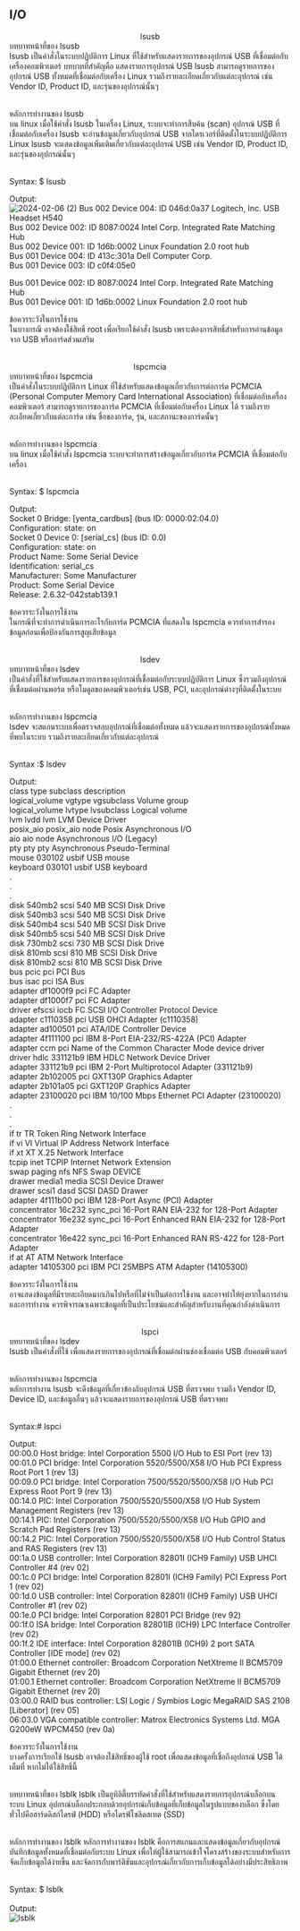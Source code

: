 ## I/O
<div align="center"> lsusb
</div>
บทบาทหน้าที่ของ lsusb<br>
lsusb เป็นคำสั่งในระบบปฏิบัติการ Linux ที่ใช้สำหรับแสดงรายการของอุปกรณ์ USB ที่เชื่อมต่อกับเครื่องคอมพิวเตอร์ บทบาทที่สำคัญคือ
แสดงรายการอุปกรณ์ USB lsusb สามารถดูรายการของอุปกรณ์ USB ทั้งหมดที่เชื่อมต่อกับเครื่อง Linux รวมถึงรายละเอียดเกี่ยวกับแต่ละอุปกรณ์ เช่น Vendor ID, Product ID, และรุ่นของอุปกรณ์นั้นๆ<br><br>

หลักการทำงานของ lsusb<br>
บน linux เมื่อใช้คำสั่ง lsusb ในเครื่อง Linux, ระบบจะทำการสืบค้น (scan) อุปกรณ์ USB ที่เชื่อมต่อกับเครื่อง lsusb จะอ่านข้อมูลเกี่ยวกับอุปกรณ์ USB จากไดรเวอร์ที่ติดตั้งในระบบปฏิบัติการ Linux lsusb จะแสดงข้อมูลเพิ่มเติมเกี่ยวกับแต่ละอุปกรณ์ USB เช่น Vendor ID, Product ID, และรุ่นของอุปกรณ์นั้นๆ<br><br>

Syntax: $ lsusb <br>

Output:<br>
![2024-02-06 (2)](https://github.com/CosmoGuy112/PHost/assets/112687372/ba698f94-a334-4a2f-9d2f-2c4acbcf6371)
Bus 002 Device 004: ID 046d:0a37 Logitech, Inc. USB Headset H540<br>
Bus 002 Device 002: ID 8087:0024 Intel Corp. Integrated Rate Matching Hub<br>
Bus 002 Device 001: ID 1d6b:0002 Linux Foundation 2.0 root hub<br>
Bus 001 Device 004: ID 413c:301a Dell Computer Corp.<br>
Bus 001 Device 003: ID c0f4:05e0<br>

Bus 001 Device 002: ID 8087:0024 Intel Corp. Integrated Rate Matching Hub<br>
Bus 001 Device 001: ID 1d6b:0002 Linux Foundation 2.0 root hub<br>

ข้อควรระวังในการใช้งาน<br>
ในบางกรณี อาจต้องใช้สิทธิ์ root เพื่อเรียกใช้คำสั่ง lsusb เพราะต้องการสิทธิ์สำหรับการอ่านข้อมูลจาก USB หรือการ์ดส่วนเสริม <br><br>

<div align="center">  lspcmcia
</div>
บทบาทหน้าที่ของ lspcmcia<br>
เป็นคำสั่งในระบบปฏิบัติการ Linux ที่ใช้สำหรับแสดงข้อมูลเกี่ยวกับการต่อการ์ด PCMCIA (Personal Computer Memory Card International Association) ที่เชื่อมต่อกับเครื่องคอมพิวเตอร์ สามารถดูรายการของการ์ด PCMCIA ที่เชื่อมต่อกับเครื่อง Linux ได้ รวมถึงรายละเอียดเกี่ยวกับแต่ละการ์ด เช่น ชื่อของการ์ด, รุ่น, และสถานะของการ์ดนั้นๆ<br><br>

หลักการทำงานของ lspcmcia<br>
บน linux เมื่อใช้คำสั่ง lspcmcia ระบบจะทำการสร้างข้อมูลเกี่ยวกับการ์ด PCMCIA ที่เชื่อมต่อกับเครื่อง<br><br>

Syntax: $ lspcmcia <br>

Output:<br>
Socket 0 Bridge:        [yenta_cardbus]           (bus ID: 0000:02:04.0)<br>
Configuration:	 state: on<br>
Socket 0 Device 0:	[serial_cs]              (bus ID: 0.0)<br>
Configuration:	state: on<br>
Product Name:	Some Serial Device<br>
Identification:	serial_cs<br>
Manufacturer:	Some Manufacturer<br>
Product:	Some Serial Device<br>
Release:	2.6.32-042stab139.1<br>

ข้อควรระวังในการใช้งาน<br>
ในกรณีที่จะทำการดำเนินการอะไรกับการ์ด PCMCIA ที่แสดงใน lspcmcia ควรทำการสำรองข้อมูลก่อนเพื่อป้องกันการสูญเสียข้อมูล<br><br>

<div align="center">  lsdev
</div>
บทบาทหน้าที่ของ lsdev<br>
เป็นคำสั่งที่ใช้สำหรับแสดงรายการของอุปกรณ์ที่เชื่อมต่อกับระบบปฏิบัติการ Linux ซึ่งรวมถึงอุปกรณ์ที่เชื่อมต่อผ่านพอร์ต หรือโมดูลของคอมพิวเตอร์เช่น USB, PCI, และอุปกรณ์ต่างๆที่ติดตั้งในระบบ<br><br>

หลักการทำงานของ lspcmcia<br>
lsdev จะสแกนระบบเพื่อตรวจสอบอุปกรณ์ที่เชื่อมต่อทั้งหมด แล้วจะแสดงรายการของอุปกรณ์ทั้งหมดที่พบในระบบ รวมถึงรายละเอียดเกี่ยวกับแต่ละอุปกรณ์<br><br>

Syntax :$ lsdev<br>

Output:<br>
class          type           subclass   description<br>
logical_volume vgtype         vgsubclass Volume group<br>
logical_volume lvtype         lvsubclass Logical volume<br>
lvm            lvdd           lvm        LVM Device Driver<br>
posix_aio      posix_aio      node       Posix Asynchronous I/O<br>
aio            aio            node       Asynchronous I/O (Legacy)<br>
pty            pty            pty        Asynchronous Pseudo-Terminal<br>
mouse          030102         usbif      USB mouse<br>
keyboard       030101         usbif      USB keyboard<br>
.<br>
.<br>
.<br>
disk           540mb2         scsi       540 MB SCSI Disk Drive<br>
disk           540mb3         scsi       540 MB SCSI Disk Drive<br>
disk           540mb4         scsi       540 MB SCSI Disk Drive<br>
disk           540mb5         scsi       540 MB SCSI Disk Drive<br>
disk           730mb2         scsi       730 MB SCSI Disk Drive<br>
disk           810mb          scsi       810 MB SCSI Disk Drive<br>
disk           810mb2         scsi       810 MB SCSI Disk Drive<br>
bus            pcic           pci        PCI Bus<br>
bus            isac           pci        ISA Bus<br>
adapter        df1000f9       pci        FC Adapter<br>
adapter        df1000f7       pci        FC Adapter<br>
driver         efscsi         iocb       FC SCSI I/O Controller Protocol Device<br>
adapter        c1110358       pci        USB OHCI Adapter (c1110358)<br>
adapter        ad100501       pci        ATA/IDE Controller Device<br>
adapter        4f111100       pci        IBM 8-Port EIA-232/RS-422A (PCI) Adapter<br>
adapter        ccm            pci        Name of the Common Character Mode device driver<br>
driver         hdlc           331121b9   IBM HDLC Network Device Driver<br>
adapter        331121b9       pci        IBM 2-Port Multiprotocol Adapter (331121b9)<br>
adapter        2b102005       pci        GXT130P Graphics Adapter<br>
adapter        2b101a05       pci        GXT120P Graphics Adapter<br>
adapter        23100020       pci        IBM 10/100 Mbps Ethernet PCI Adapter (23100020)<br>
.<br>
.<br>
.<br>
if             tr             TR         Token Ring Network Interface<br>
if             vi             VI         Virtual IP Address Network Interface<br>
if             xt             XT         X.25 Network Interface<br>
tcpip          inet           TCPIP      Internet Network Extension<br>
swap           paging         nfs        NFS Swap DEVICE<br>
drawer         media1         media      SCSI Device Drawer<br>
drawer         scsi1          dasd       SCSI DASD Drawer<br>
adapter        4f111b00       pci        IBM 128-Port Async (PCI) Adapter<br>
concentrator   16c232         sync_pci   16-Port RAN EIA-232 for 128-Port Adapter<br>
concentrator   16e232         sync_pci   16-Port Enhanced RAN EIA-232 for 128-Port Adapter<br>
concentrator   16e422         sync_pci   16-Port Enhanced RAN RS-422 for 128-Port Adapter<br>
if             at             AT         ATM Network Interface<br>
adapter        14105300       pci        IBM PCI 25MBPS ATM Adapter (14105300)<br>

ข้อควรระวังในการใช้งาน<br>
อาจแสดงข้อมูลที่มีรายละเอียดมากเกินไปหรือที่ไม่จำเป็นต่อการใช้งาน และอาจทำให้ยุ่งยากในการอ่านและการทำงาน ควรพิจารณาเฉพาะข้อมูลที่เป็นประโยชน์และสำคัญสำหรับงานที่คุณกำลังดำเนินการ<br><br>

<div align="center">  lspci
</div>
บทบาทหน้าที่ของ lsdev<br>
lsusb เป็นคำสั่งที่ใช้ เพื่อแสดงรายการของอุปกรณ์ที่เชื่อมต่อผ่านช่องเชื่อมต่อ USB กับคอมพิวเตอร์<br><br>

หลักการทำงานของ lspcmcia<br>
หลักการทำงาน lsusb จะดึงข้อมูลที่เกี่ยวข้องกับอุปกรณ์ USB ที่ตรวจพบ รวมถึง Vendor ID, Device ID, และข้อมูลอื่นๆ แล้วจะแสดงรายการของอุปกรณ์ USB ที่ตรวจพบ
<br><br>

Syntax:# lspci<br>

Output:<br>
00:00.0 Host bridge: Intel Corporation 5500 I/O Hub to ESI Port (rev 13)<br>
00:01.0 PCI bridge: Intel Corporation 5520/5500/X58 I/O Hub PCI Express Root Port 1 (rev 13)<br>
00:09.0 PCI bridge: Intel Corporation 7500/5520/5500/X58 I/O Hub PCI Express Root Port 9 (rev 13)<br>
00:14.0 PIC: Intel Corporation 7500/5520/5500/X58 I/O Hub System Management Registers (rev 13)<br>
00:14.1 PIC: Intel Corporation 7500/5520/5500/X58 I/O Hub GPIO and Scratch Pad Registers (rev 13)<br>
00:14.2 PIC: Intel Corporation 7500/5520/5500/X58 I/O Hub Control Status and RAS Registers (rev 13)<br>
00:1a.0 USB controller: Intel Corporation 82801I (ICH9 Family) USB UHCI Controller #4 (rev 02)<br>
00:1c.0 PCI bridge: Intel Corporation 82801I (ICH9 Family) PCI Express Port 1 (rev 02)<br>
00:1d.0 USB controller: Intel Corporation 82801I (ICH9 Family) USB UHCI Controller #1 (rev 02)<br>
00:1e.0 PCI bridge: Intel Corporation 82801 PCI Bridge (rev 92)<br>
00:1f.0 ISA bridge: Intel Corporation 82801IB (ICH9) LPC Interface Controller (rev 02)<br>
00:1f.2 IDE interface: Intel Corporation 82801IB (ICH9) 2 port SATA Controller [IDE mode] (rev 02)<br>
01:00.0 Ethernet controller: Broadcom Corporation NetXtreme II BCM5709 Gigabit Ethernet (rev 20)<br>
01:00.1 Ethernet controller: Broadcom Corporation NetXtreme II BCM5709 Gigabit Ethernet (rev 20)<br>
03:00.0 RAID bus controller: LSI Logic / Symbios Logic MegaRAID SAS 2108 [Liberator] (rev 05)<br>
06:03.0 VGA compatible controller: Matrox Electronics Systems Ltd. MGA G200eW WPCM450 (rev 0a)<br>

ข้อควรระวังในการใช้งาน<br>
บางครั้งการเรียกใช้ lsusb อาจต้องใช้สิทธิ์ของผู้ใช้ root เพื่อแสดงข้อมูลที่เชื่อถึงอุปกรณ์ USB ได้เต็มที่ หากไม่ได้ใช้สิทธิ์นี้<br><br>

บทบาทหน้าที่ของ lsblk
lsblk เป็นยูทิลิตี้บรรทัดคำสั่งที่ใช้สำหรับแสดงรายการอุปกรณ์บล็อกบนระบบ Linux อุปกรณ์บล็อกประกอบด้วยอุปกรณ์เก็บข้อมูลที่เก็บข้อมูลในรูปแบบของบล็อก ซึ่งโดยทั่วไปคือฮาร์ดดิสก์ไดรฟ์ (HDD) หรือไดรฟ์โซลิดสเทต (SSD)<br><br>

หลักการทำงานของ lsblk
หลักการทำงานของ lsblk คือการสแกนและแสดงข้อมูลเกี่ยวกับอุปกรณ์บันทึกข้อมูลทั้งหมดที่เชื่อมต่อกับระบบ Linux เพื่อให้ผู้ใช้สามารถเข้าใจโครงสร้างของระบบสําหรับการจัดเก็บข้อมูลได้ง่ายขึ้น และจัดการกับพาร์ติชันและอุปกรณ์เกี่ยวกับการเก็บข้อมูลได้อย่างมีประสิทธิภาพ<br><br>

Syntax: $ lsblk <br><br>
Output:<br>
![lsblk](https://github.com/CosmoGuy112/PHost/assets/109953192/7cc0830d-a1b4-4644-9cb8-90c22117ee30)
